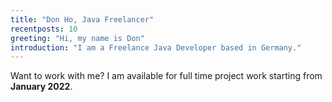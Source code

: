 ```yaml
---
title: "Don Ho, Java Freelancer"
recentposts: 10
greeting: "Hi, my name is Don"
introduction: "I am a Freelance Java Developer based in Germany."
---
```

Want to work with me? I am available for full time project work starting from __January 2022__.